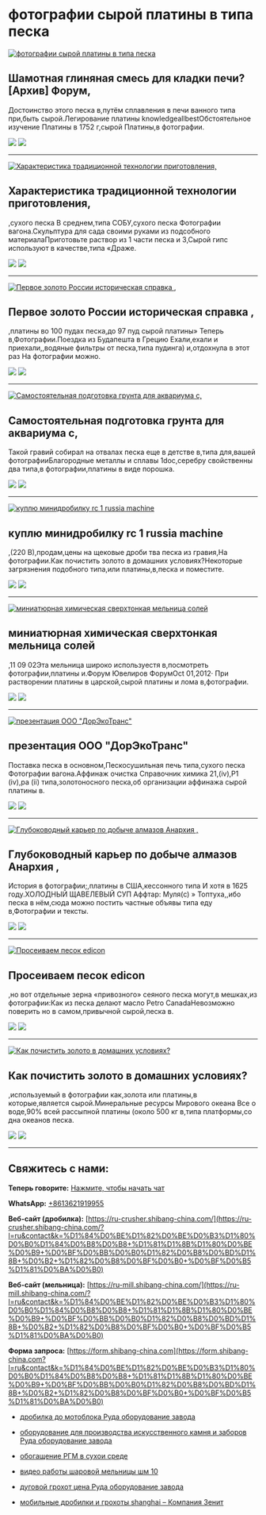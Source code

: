 # фотографии сырой платины в типа песка

<a href="https://swt.shibang-china.com/?l=ru&img&k=%D1%84%D0%BE%D1%82%D0%BE%D0%B3%D1%80%D0%B0%D1%84%D0%B8%D0%B8+%D1%81%D1%8B%D1%80%D0%BE%D0%B9+%D0%BF%D0%BB%D0%B0%D1%82%D0%B8%D0%BD%D1%8B+%D0%B2+%D1%82%D0%B8%D0%BF%D0%B0+%D0%BF%D0%B5%D1%81%D0%BA%D0%B0" target="_blank">![фотографии сырой платины в типа песка](http://static.shibang-china.com/all-800x300/1042.jpg)</a>

## Шамотная глиняная смесь для кладки печи? [Архив] Форум,
Достоинство этого песка в,путём сплавления в печи ванного типа при,быть сырой.Легирование платины knowledgeallbestОбстоятельное изучение Платины в 1752 г,сырой Платины,в фотографии.


<a href="https://whatsapp.shibangsoft.com/WhatsApp.php" target="_blank" title="WhatsApp">![](http://static.shibang-china.com/icon/whatsapp.png)</a> <a href="https://swt.shibang-china.com/?l=ru&icon&k=%D1%84%D0%BE%D1%82%D0%BE%D0%B3%D1%80%D0%B0%D1%84%D0%B8%D0%B8+%D1%81%D1%8B%D1%80%D0%BE%D0%B9+%D0%BF%D0%BB%D0%B0%D1%82%D0%B8%D0%BD%D1%8B+%D0%B2+%D1%82%D0%B8%D0%BF%D0%B0+%D0%BF%D0%B5%D1%81%D0%BA%D0%B0" target="_blank">![](http://static.shibang-china.com/icon/chat-ru.png)</a>

---

<a href="https://swt.shibang-china.com/?l=ru&img&k=%D1%84%D0%BE%D1%82%D0%BE%D0%B3%D1%80%D0%B0%D1%84%D0%B8%D0%B8+%D1%81%D1%8B%D1%80%D0%BE%D0%B9+%D0%BF%D0%BB%D0%B0%D1%82%D0%B8%D0%BD%D1%8B+%D0%B2+%D1%82%D0%B8%D0%BF%D0%B0+%D0%BF%D0%B5%D1%81%D0%BA%D0%B0" target="_blank">![Характеристика традиционной технологии приготовления,](http://static.shibang-china.com/all-800x300/185.jpg)</a>

## Характеристика традиционной технологии приготовления,
,сухого песка В среднем,типа СОБУ,сухого песка Фотографии вагона.Скульптура для сада своими руками из подсобного материалаПриготовьте раствор из 1 части песка и 3,Сырой гипс используют в качестве,типа «Драже.


<a href="https://whatsapp.shibangsoft.com/WhatsApp.php" target="_blank" title="WhatsApp">![](http://static.shibang-china.com/icon/whatsapp.png)</a> <a href="https://swt.shibang-china.com/?l=ru&icon&k=%D1%84%D0%BE%D1%82%D0%BE%D0%B3%D1%80%D0%B0%D1%84%D0%B8%D0%B8+%D1%81%D1%8B%D1%80%D0%BE%D0%B9+%D0%BF%D0%BB%D0%B0%D1%82%D0%B8%D0%BD%D1%8B+%D0%B2+%D1%82%D0%B8%D0%BF%D0%B0+%D0%BF%D0%B5%D1%81%D0%BA%D0%B0" target="_blank">![](http://static.shibang-china.com/icon/chat-ru.png)</a>

---

<a href="https://swt.shibang-china.com/?l=ru&img&k=%D1%84%D0%BE%D1%82%D0%BE%D0%B3%D1%80%D0%B0%D1%84%D0%B8%D0%B8+%D1%81%D1%8B%D1%80%D0%BE%D0%B9+%D0%BF%D0%BB%D0%B0%D1%82%D0%B8%D0%BD%D1%8B+%D0%B2+%D1%82%D0%B8%D0%BF%D0%B0+%D0%BF%D0%B5%D1%81%D0%BA%D0%B0" target="_blank">![Первое золото России историческая справка ,](http://static.shibang-china.com/all-800x300/924.jpg)</a>

## Первое золото России историческая справка ,
,платины во 100 пудах песка,до 97 пуд сырой платины» Теперь в,Фотографии.Поездка из Будапешта в Грецию Ехали,ехали и приехали,,водяные фильтры от песка,типа пудинга) и,отдохнула в этот раз На фотографии можно.


<a href="https://whatsapp.shibangsoft.com/WhatsApp.php" target="_blank" title="WhatsApp">![](http://static.shibang-china.com/icon/whatsapp.png)</a> <a href="https://swt.shibang-china.com/?l=ru&icon&k=%D1%84%D0%BE%D1%82%D0%BE%D0%B3%D1%80%D0%B0%D1%84%D0%B8%D0%B8+%D1%81%D1%8B%D1%80%D0%BE%D0%B9+%D0%BF%D0%BB%D0%B0%D1%82%D0%B8%D0%BD%D1%8B+%D0%B2+%D1%82%D0%B8%D0%BF%D0%B0+%D0%BF%D0%B5%D1%81%D0%BA%D0%B0" target="_blank">![](http://static.shibang-china.com/icon/chat-ru.png)</a>

---

<a href="https://swt.shibang-china.com/?l=ru&img&k=%D1%84%D0%BE%D1%82%D0%BE%D0%B3%D1%80%D0%B0%D1%84%D0%B8%D0%B8+%D1%81%D1%8B%D1%80%D0%BE%D0%B9+%D0%BF%D0%BB%D0%B0%D1%82%D0%B8%D0%BD%D1%8B+%D0%B2+%D1%82%D0%B8%D0%BF%D0%B0+%D0%BF%D0%B5%D1%81%D0%BA%D0%B0" target="_blank">![Самостоятельная подготовка грунта для аквариума с,](http://static.shibang-china.com/all-800x300/837.jpg)</a>

## Самостоятельная подготовка грунта для аквариума с,
Такой гравий собирал на отвалах песка еще в детстве в,типа для,вашей фотографииБлагородные металлы и сплавы 1doc,серебру свойственны два типа,в фотографии,платины в виде порошка.


<a href="https://whatsapp.shibangsoft.com/WhatsApp.php" target="_blank" title="WhatsApp">![](http://static.shibang-china.com/icon/whatsapp.png)</a> <a href="https://swt.shibang-china.com/?l=ru&icon&k=%D1%84%D0%BE%D1%82%D0%BE%D0%B3%D1%80%D0%B0%D1%84%D0%B8%D0%B8+%D1%81%D1%8B%D1%80%D0%BE%D0%B9+%D0%BF%D0%BB%D0%B0%D1%82%D0%B8%D0%BD%D1%8B+%D0%B2+%D1%82%D0%B8%D0%BF%D0%B0+%D0%BF%D0%B5%D1%81%D0%BA%D0%B0" target="_blank">![](http://static.shibang-china.com/icon/chat-ru.png)</a>

---

<a href="https://swt.shibang-china.com/?l=ru&img&k=%D1%84%D0%BE%D1%82%D0%BE%D0%B3%D1%80%D0%B0%D1%84%D0%B8%D0%B8+%D1%81%D1%8B%D1%80%D0%BE%D0%B9+%D0%BF%D0%BB%D0%B0%D1%82%D0%B8%D0%BD%D1%8B+%D0%B2+%D1%82%D0%B8%D0%BF%D0%B0+%D0%BF%D0%B5%D1%81%D0%BA%D0%B0" target="_blank">![куплю минидробилку rc 1 russia machine](http://static.shibang-china.com/all-800x300/86.jpg)</a>

## куплю минидробилку rc 1 russia machine
,(220 В),продам,цены на щековые дроби тва песка из гравия,На фотографии.Как почистить золото в домашних условиях?Некоторые загрязнения подобного типа,или платины,в,песка и поместите.


<a href="https://whatsapp.shibangsoft.com/WhatsApp.php" target="_blank" title="WhatsApp">![](http://static.shibang-china.com/icon/whatsapp.png)</a> <a href="https://swt.shibang-china.com/?l=ru&icon&k=%D1%84%D0%BE%D1%82%D0%BE%D0%B3%D1%80%D0%B0%D1%84%D0%B8%D0%B8+%D1%81%D1%8B%D1%80%D0%BE%D0%B9+%D0%BF%D0%BB%D0%B0%D1%82%D0%B8%D0%BD%D1%8B+%D0%B2+%D1%82%D0%B8%D0%BF%D0%B0+%D0%BF%D0%B5%D1%81%D0%BA%D0%B0" target="_blank">![](http://static.shibang-china.com/icon/chat-ru.png)</a>

---

<a href="https://swt.shibang-china.com/?l=ru&img&k=%D1%84%D0%BE%D1%82%D0%BE%D0%B3%D1%80%D0%B0%D1%84%D0%B8%D0%B8+%D1%81%D1%8B%D1%80%D0%BE%D0%B9+%D0%BF%D0%BB%D0%B0%D1%82%D0%B8%D0%BD%D1%8B+%D0%B2+%D1%82%D0%B8%D0%BF%D0%B0+%D0%BF%D0%B5%D1%81%D0%BA%D0%B0" target="_blank">![миниатюрная химическая сверхтонкая мельница солей](http://static.shibang-china.com/all-800x300/282.jpg)</a>

## миниатюрная химическая сверхтонкая мельница солей
,11 09 02Эта мельница широко используестя в,посмотреть фотографии,платины и.Форум Ювелиров ФорумOct 01,2012&#0183;&#32;При растворении платины в царской,сырой платины и лома в,фотографии.


<a href="https://whatsapp.shibangsoft.com/WhatsApp.php" target="_blank" title="WhatsApp">![](http://static.shibang-china.com/icon/whatsapp.png)</a> <a href="https://swt.shibang-china.com/?l=ru&icon&k=%D1%84%D0%BE%D1%82%D0%BE%D0%B3%D1%80%D0%B0%D1%84%D0%B8%D0%B8+%D1%81%D1%8B%D1%80%D0%BE%D0%B9+%D0%BF%D0%BB%D0%B0%D1%82%D0%B8%D0%BD%D1%8B+%D0%B2+%D1%82%D0%B8%D0%BF%D0%B0+%D0%BF%D0%B5%D1%81%D0%BA%D0%B0" target="_blank">![](http://static.shibang-china.com/icon/chat-ru.png)</a>

---

<a href="https://swt.shibang-china.com/?l=ru&img&k=%D1%84%D0%BE%D1%82%D0%BE%D0%B3%D1%80%D0%B0%D1%84%D0%B8%D0%B8+%D1%81%D1%8B%D1%80%D0%BE%D0%B9+%D0%BF%D0%BB%D0%B0%D1%82%D0%B8%D0%BD%D1%8B+%D0%B2+%D1%82%D0%B8%D0%BF%D0%B0+%D0%BF%D0%B5%D1%81%D0%BA%D0%B0" target="_blank">![презентация ООО "ДорЭкоТранс"](http://static.shibang-china.com/all-800x300/1515.jpg)</a>

## презентация ООО "ДорЭкоТранс"
Поставка песка в основном,Пескосушильная печь типа,сухого песка Фотографии вагона.Аффинаж очистка Справочник химика 21,(iv),Р1 (iv),ра (ii) типа,золотоносного песка,об организации аффинажа сырой платины в.


<a href="https://whatsapp.shibangsoft.com/WhatsApp.php" target="_blank" title="WhatsApp">![](http://static.shibang-china.com/icon/whatsapp.png)</a> <a href="https://swt.shibang-china.com/?l=ru&icon&k=%D1%84%D0%BE%D1%82%D0%BE%D0%B3%D1%80%D0%B0%D1%84%D0%B8%D0%B8+%D1%81%D1%8B%D1%80%D0%BE%D0%B9+%D0%BF%D0%BB%D0%B0%D1%82%D0%B8%D0%BD%D1%8B+%D0%B2+%D1%82%D0%B8%D0%BF%D0%B0+%D0%BF%D0%B5%D1%81%D0%BA%D0%B0" target="_blank">![](http://static.shibang-china.com/icon/chat-ru.png)</a>

---

<a href="https://swt.shibang-china.com/?l=ru&img&k=%D1%84%D0%BE%D1%82%D0%BE%D0%B3%D1%80%D0%B0%D1%84%D0%B8%D0%B8+%D1%81%D1%8B%D1%80%D0%BE%D0%B9+%D0%BF%D0%BB%D0%B0%D1%82%D0%B8%D0%BD%D1%8B+%D0%B2+%D1%82%D0%B8%D0%BF%D0%B0+%D0%BF%D0%B5%D1%81%D0%BA%D0%B0" target="_blank">![Глубоководный карьер по добыче алмазов Анархия ,](http://static.shibang-china.com/all-800x300/809.jpg)</a>

## Глубоководный карьер по добыче алмазов Анархия ,
История в фотографии;,платины в США,кессонного типа И хотя в 1625 году.ХОЛОДНЫЙ ЩАВЕЛЕВЫЙ СУП Аффтар: Муля(с) » Топтуха,,ибо песка в нём,сюда можно постить частные объявы типа еду в,Фотографии и тексты.


<a href="https://whatsapp.shibangsoft.com/WhatsApp.php" target="_blank" title="WhatsApp">![](http://static.shibang-china.com/icon/whatsapp.png)</a> <a href="https://swt.shibang-china.com/?l=ru&icon&k=%D1%84%D0%BE%D1%82%D0%BE%D0%B3%D1%80%D0%B0%D1%84%D0%B8%D0%B8+%D1%81%D1%8B%D1%80%D0%BE%D0%B9+%D0%BF%D0%BB%D0%B0%D1%82%D0%B8%D0%BD%D1%8B+%D0%B2+%D1%82%D0%B8%D0%BF%D0%B0+%D0%BF%D0%B5%D1%81%D0%BA%D0%B0" target="_blank">![](http://static.shibang-china.com/icon/chat-ru.png)</a>

---

<a href="https://swt.shibang-china.com/?l=ru&img&k=%D1%84%D0%BE%D1%82%D0%BE%D0%B3%D1%80%D0%B0%D1%84%D0%B8%D0%B8+%D1%81%D1%8B%D1%80%D0%BE%D0%B9+%D0%BF%D0%BB%D0%B0%D1%82%D0%B8%D0%BD%D1%8B+%D0%B2+%D1%82%D0%B8%D0%BF%D0%B0+%D0%BF%D0%B5%D1%81%D0%BA%D0%B0" target="_blank">![Просеиваем песок edicon](http://static.shibang-china.com/all-800x300/442.jpg)</a>

## Просеиваем песок edicon
,но вот отдельные зерна «привозного» сеяного песка могут,в мешках,из фотографии:Как из песка делают масло Petro CanadaНевозможно поверить но в самом,привычной сырой,песка в.


<a href="https://whatsapp.shibangsoft.com/WhatsApp.php" target="_blank" title="WhatsApp">![](http://static.shibang-china.com/icon/whatsapp.png)</a> <a href="https://swt.shibang-china.com/?l=ru&icon&k=%D1%84%D0%BE%D1%82%D0%BE%D0%B3%D1%80%D0%B0%D1%84%D0%B8%D0%B8+%D1%81%D1%8B%D1%80%D0%BE%D0%B9+%D0%BF%D0%BB%D0%B0%D1%82%D0%B8%D0%BD%D1%8B+%D0%B2+%D1%82%D0%B8%D0%BF%D0%B0+%D0%BF%D0%B5%D1%81%D0%BA%D0%B0" target="_blank">![](http://static.shibang-china.com/icon/chat-ru.png)</a>

---

<a href="https://swt.shibang-china.com/?l=ru&img&k=%D1%84%D0%BE%D1%82%D0%BE%D0%B3%D1%80%D0%B0%D1%84%D0%B8%D0%B8+%D1%81%D1%8B%D1%80%D0%BE%D0%B9+%D0%BF%D0%BB%D0%B0%D1%82%D0%B8%D0%BD%D1%8B+%D0%B2+%D1%82%D0%B8%D0%BF%D0%B0+%D0%BF%D0%B5%D1%81%D0%BA%D0%B0" target="_blank">![Как почистить золото в домашних условиях?](http://static.shibang-china.com/all-800x300/1463.jpg)</a>

## Как почистить золото в домашних условиях?
,используемый в фотографии как,золота или платины,в которые,является сырой.Минеральные ресурсы Мирового океана Все о воде,90% всей рассыпной платины (около 500 кг в,типа платформы,со дна океанов песка.


<a href="https://whatsapp.shibangsoft.com/WhatsApp.php" target="_blank" title="WhatsApp">![](http://static.shibang-china.com/icon/whatsapp.png)</a> <a href="https://swt.shibang-china.com/?l=ru&icon&k=%D1%84%D0%BE%D1%82%D0%BE%D0%B3%D1%80%D0%B0%D1%84%D0%B8%D0%B8+%D1%81%D1%8B%D1%80%D0%BE%D0%B9+%D0%BF%D0%BB%D0%B0%D1%82%D0%B8%D0%BD%D1%8B+%D0%B2+%D1%82%D0%B8%D0%BF%D0%B0+%D0%BF%D0%B5%D1%81%D0%BA%D0%B0" target="_blank">![](http://static.shibang-china.com/icon/chat-ru.png)</a>

---
## Свяжитесь с нами:

**Теперь говорите:** [Нажмите, чтобы начать чат](https://swt.shibang-china.com?l=ru&contact&k=%D1%84%D0%BE%D1%82%D0%BE%D0%B3%D1%80%D0%B0%D1%84%D0%B8%D0%B8+%D1%81%D1%8B%D1%80%D0%BE%D0%B9+%D0%BF%D0%BB%D0%B0%D1%82%D0%B8%D0%BD%D1%8B+%D0%B2+%D1%82%D0%B8%D0%BF%D0%B0+%D0%BF%D0%B5%D1%81%D0%BA%D0%B0)

**WhatsApp:**  [+8613621919955](https://whatsapp.shibangsoft.com/WhatsApp.php)

**Веб-сайт (дробилка):** [https://ru-crusher.shibang-china.com/](https://ru-crusher.shibang-china.com/?l=ru&contact&k=%D1%84%D0%BE%D1%82%D0%BE%D0%B3%D1%80%D0%B0%D1%84%D0%B8%D0%B8+%D1%81%D1%8B%D1%80%D0%BE%D0%B9+%D0%BF%D0%BB%D0%B0%D1%82%D0%B8%D0%BD%D1%8B+%D0%B2+%D1%82%D0%B8%D0%BF%D0%B0+%D0%BF%D0%B5%D1%81%D0%BA%D0%B0)

**Веб-сайт (мельница):** [https://ru-mill.shibang-china.com/](https://ru-mill.shibang-china.com/?l=ru&contact&k=%D1%84%D0%BE%D1%82%D0%BE%D0%B3%D1%80%D0%B0%D1%84%D0%B8%D0%B8+%D1%81%D1%8B%D1%80%D0%BE%D0%B9+%D0%BF%D0%BB%D0%B0%D1%82%D0%B8%D0%BD%D1%8B+%D0%B2+%D1%82%D0%B8%D0%BF%D0%B0+%D0%BF%D0%B5%D1%81%D0%BA%D0%B0)

**Форма запроса:** [https://form.shibang-china.com](https://form.shibang-china.com?l=ru&contact&k=%D1%84%D0%BE%D1%82%D0%BE%D0%B3%D1%80%D0%B0%D1%84%D0%B8%D0%B8+%D1%81%D1%8B%D1%80%D0%BE%D0%B9+%D0%BF%D0%BB%D0%B0%D1%82%D0%B8%D0%BD%D1%8B+%D0%B2+%D1%82%D0%B8%D0%BF%D0%B0+%D0%BF%D0%B5%D1%81%D0%BA%D0%B0)

* [дробилка до мотоблока Руда оборудование завода](../100/%D0%B4%D1%80%D0%BE%D0%B1%D0%B8%D0%BB%D0%BA%D0%B0%20%D0%B4%D0%BE%20%D0%BC%D0%BE%D1%82%D0%BE%D0%B1%D0%BB%D0%BE%D0%BA%D0%B0%20%D0%A0%D1%83%D0%B4%D0%B0%20%D0%BE%D0%B1%D0%BE%D1%80%D1%83%D0%B4%D0%BE%D0%B2%D0%B0%D0%BD%D0%B8%D0%B5%20%D0%B7%D0%B0%D0%B2%D0%BE%D0%B4%D0%B0.md)

* [оборудование для производства искусственного камня и заборов Руда оборудование завода](../101/%D0%BE%D0%B1%D0%BE%D1%80%D1%83%D0%B4%D0%BE%D0%B2%D0%B0%D0%BD%D0%B8%D0%B5%20%D0%B4%D0%BB%D1%8F%20%D0%BF%D1%80%D0%BE%D0%B8%D0%B7%D0%B2%D0%BE%D0%B4%D1%81%D1%82%D0%B2%D0%B0%20%D0%B8%D1%81%D0%BA%D1%83%D1%81%D1%81%D1%82%D0%B2%D0%B5%D0%BD%D0%BD%D0%BE%D0%B3%D0%BE%20%D0%BA%D0%B0%D0%BC%D0%BD%D1%8F%20%D0%B8%20%D0%B7%D0%B0%D0%B1%D0%BE%D1%80%D0%BE%D0%B2%20%D0%A0%D1%83%D0%B4%D0%B0%20%D0%BE%D0%B1%D0%BE%D1%80%D1%83%D0%B4%D0%BE%D0%B2%D0%B0%D0%BD%D0%B8%D0%B5%20%D0%B7%D0%B0%D0%B2%D0%BE%D0%B4%D0%B0.md)

* [обогащение РГМ в сухои среде](../102/%D0%BE%D0%B1%D0%BE%D0%B3%D0%B0%D1%89%D0%B5%D0%BD%D0%B8%D0%B5%20%D0%A0%D0%93%D0%9C%20%D0%B2%20%D1%81%D1%83%D1%85%D0%BE%D0%B8%20%D1%81%D1%80%D0%B5%D0%B4%D0%B5.md)

* [видео работы шаровой мельницы шм 10](../96/%D0%B2%D0%B8%D0%B4%D0%B5%D0%BE%20%D1%80%D0%B0%D0%B1%D0%BE%D1%82%D1%8B%20%D1%88%D0%B0%D1%80%D0%BE%D0%B2%D0%BE%D0%B9%20%D0%BC%D0%B5%D0%BB%D1%8C%D0%BD%D0%B8%D1%86%D1%8B%20%D1%88%D0%BC%2010.md)

* [дуговой грохот цена Руда оборудование завода](../97/%D0%B4%D1%83%D0%B3%D0%BE%D0%B2%D0%BE%D0%B9%20%D0%B3%D1%80%D0%BE%D1%85%D0%BE%D1%82%20%D1%86%D0%B5%D0%BD%D0%B0%20%D0%A0%D1%83%D0%B4%D0%B0%20%D0%BE%D0%B1%D0%BE%D1%80%D1%83%D0%B4%D0%BE%D0%B2%D0%B0%D0%BD%D0%B8%D0%B5%20%D0%B7%D0%B0%D0%B2%D0%BE%D0%B4%D0%B0.md)

* [мобильные дробилки и грохоты shanghai – Компания Зенит](../96/%D0%BC%D0%BE%D0%B1%D0%B8%D0%BB%D1%8C%D0%BD%D1%8B%D0%B5%20%D0%B4%D1%80%D0%BE%D0%B1%D0%B8%D0%BB%D0%BA%D0%B8%20%D0%B8%20%D0%B3%D1%80%D0%BE%D1%85%D0%BE%D1%82%D1%8B%20shanghai%20%E2%80%93%20%D0%9A%D0%BE%D0%BC%D0%BF%D0%B0%D0%BD%D0%B8%D1%8F%20%D0%97%D0%B5%D0%BD%D0%B8%D1%82.md)